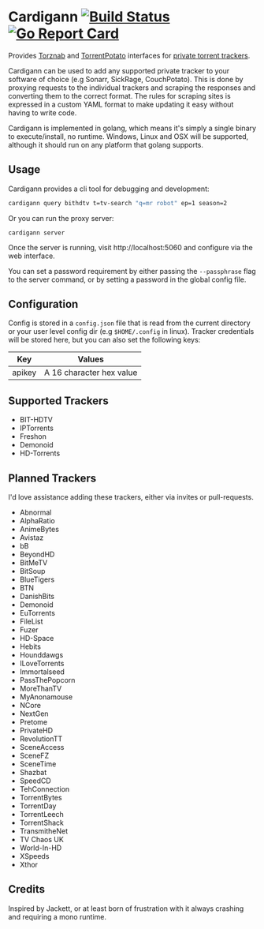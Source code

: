 Cardigann [![Build Status](https://travis-ci.org/cardigann/cardigann.svg?branch=master)](https://travis-ci.org/cardigann/cardigann) [![Go Report Card](https://goreportcard.com/badge/github.com/cardigann/cardigann)](https://goreportcard.com/report/github.com/cardigann/cardigann)
=========

Provides [Torznab](https://github.com/Sonarr/Sonarr/wiki/Implementing-a-Torznab-indexer) and [TorrentPotato](https://github.com/CouchPotato/CouchPotatoServer/wiki/Couchpotato-torrent-provider) interfaces for [private torrent trackers](http://lifehacker.com/5897095/whats-a-private-bittorrent-tracker-and-why-should-i-use-one).

Cardigann can be used to add any supported private tracker to your software of choice (e.g Sonarr, SickRage, CouchPotato). This is done by proxying requests to the individual trackers and scraping the responses and converting them to the correct format. The rules for scraping sites is expressed in a custom YAML format to make updating it easy without having to write code. 

Cardigann is implemented in golang, which means it's simply a single binary to execute/install, no runtime. Windows, Linux and OSX will be supported, although it should run on any platform that golang supports.

## Usage

Cardigann provides a cli tool for debugging and development:

```bash
cardigann query bithdtv t=tv-search "q=mr robot" ep=1 season=2
```

Or you can run the proxy server:

```
cardigann server
```

Once the server is running, visit http://localhost:5060 and configure via the web interface.

You can set a password requirement by either passing the `--passphrase` flag to the server command, or by setting a password in the global config file.

## Configuration

Config is stored in a `config.json` file that is read from the current directory or your user level config dir (e.g `$HOME/.config` in linux). Tracker credentials will be stored here, but you can also set the following keys:

<table>
<thead><tr><th>Key</th><th>Values</th></tr></thead>
<tbody>
<tr><td>apikey</td><td>A 16 character hex value</td></tr>
</tbody>
</table>

## Supported Trackers

* BIT-HDTV
* IPTorrents
* Freshon
* Demonoid
* HD-Torrents

## Planned Trackers

I'd love assistance adding these trackers, either via invites or pull-requests. 

* Abnormal
* AlphaRatio
* AnimeBytes
* Avistaz
* bB
* BeyondHD
* BitMeTV
* BitSoup
* BlueTigers
* BTN
* DanishBits
* Demonoid
* EuTorrents
* FileList
* Fuzer
* HD-Space
* Hebits
* Hounddawgs
* ILoveTorrents
* Immortalseed
* PassThePopcorn
* MoreThanTV
* MyAnonamouse
* NCore
* NextGen
* Pretome
* PrivateHD
* RevolutionTT
* SceneAccess
* SceneFZ
* SceneTime
* Shazbat
* SpeedCD
* TehConnection
* TorrentBytes
* TorrentDay
* TorrentLeech
* TorrentShack
* TransmitheNet
* TV Chaos UK
* World-In-HD
* XSpeeds
* Xthor

## Credits

Inspired by Jackett, or at least born of frustration with it always crashing and requiring a mono runtime.
